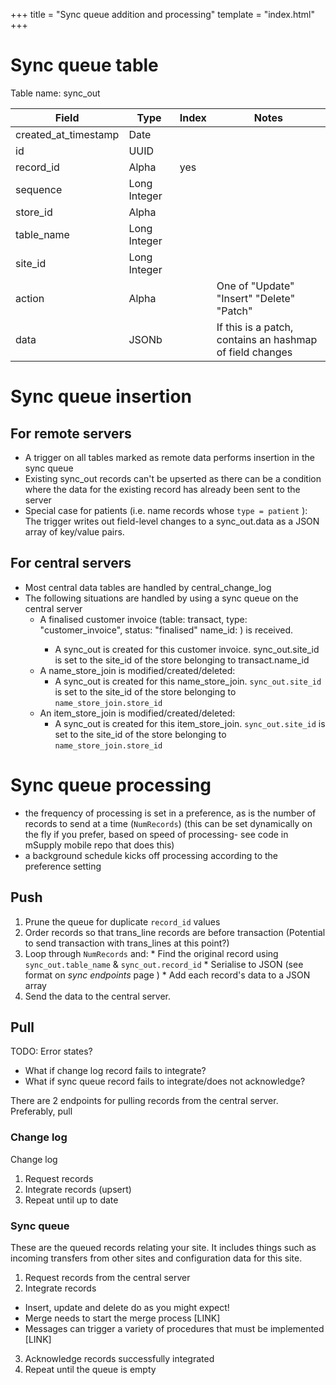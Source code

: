 +++
title = "Sync queue addition and processing"
template = "index.html"
+++

# Sync queue table

Table name: sync_out

| Field                | Type         | Index         |  Notes         |
|----------------------|--------------|-----------|-----------|
| created_at_timestamp | Date         |    |     |
| id                   | UUID        |    |     |
| record_id            | Alpha        |  yes  |    |
| sequence             | Long Integer |    |     |
| store_id             | Alpha        |    |     |
| table_name           | Long Integer |    |     |
| site_id              | Long Integer |    |     |
| action               | Alpha        |    |One of "Update" "Insert" "Delete" "Patch"   |
| data               | JSONb        |    | If this is a patch, contains an hashmap of field changes  |

# Sync queue insertion
## For remote servers
* A trigger on all tables marked as remote data performs insertion in the sync queue
* Existing sync_out records can't be upserted as there can be a condition where the data for the existing record has already been sent to the server
* Special case for patients (i.e. name records whose `type = patient` ): The trigger writes out field-level changes to a sync_out.data as a JSON array of key/value pairs.

## For central servers
* Most central data tables are handled by central_change_log
* The following situations are handled by using a sync queue on the central server
  * A finalised customer invoice (table: transact, type: "customer_invoice", status: "finalised" name_id: <is the id of a store> ) is received.
    * A sync_out is created for this customer invoice. sync_out.site_id is set to the site_id of the store belonging to transact.name_id
  * A name_store_join is modified/created/deleted:
    * A sync_out is created for this name_store_join. `sync_out.site_id` is set to the site_id of the store belonging to `name_store_join.store_id`
  * An item_store_join is modified/created/deleted:
    * A sync_out is created for this item_store_join. `sync_out.site_id` is set to the site_id of the store belonging to `name_store_join.store_id`

# Sync queue processing

  * the frequency of processing is set in a preference, as is the number of records to send at a time (`NumRecords`) (this can be set dynamically on the fly if you prefer, based on speed of processing- see code in mSupply mobile repo that does this)
  * a background schedule kicks off processing according to the preference setting

## Push

  1. Prune the queue for duplicate `record_id` values
  2. Order records so that trans_line records are before transaction (Potential to send transaction with trans_lines at this point?)
  3. Loop through `NumRecords` and:
    * Find the original record using `sync_out.table_name` & `sync_out.record_id`
    * Serialise to JSON (see format on *sync endpoints* page )
    * Add each record's data to a JSON array
  4. Send the data to the central server.

## Pull

TODO: Error states?
* What if change log record fails to integrate?
* What if sync queue record fails to integrate/does not acknowledge?

There are 2 endpoints for pulling records from the central server. Preferably, pull

### Change log

Change log

1. Request records
2. Integrate records (upsert)
3. Repeat until up to date

### Sync queue

These are the queued records relating your site. It includes things such as incoming transfers from other sites and configuration data for this site.

1. Request records from the central server
2. Integrate records
  * Insert, update and delete do as you might expect!
  * Merge needs to start the merge process [LINK]
  * Messages can trigger a variety of procedures that must be implemented [LINK]
3. Acknowledge records successfully integrated
4. Repeat until the queue is empty
